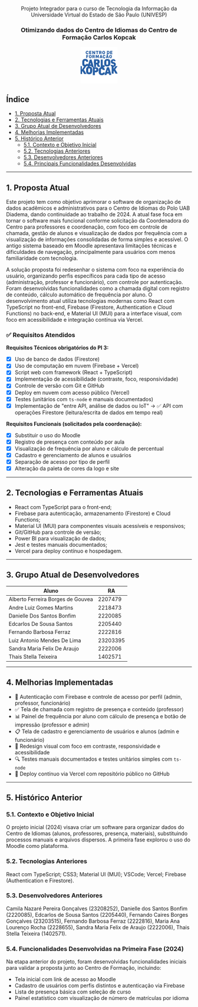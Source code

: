 <div align="center">

<p>Projeto Integrador para o curso de Tecnologia da Informação da Universidade Virtual do Estado de São Paulo (UNIVESP)</p>

### Otimizando dados do Centro de Idiomas do Centro de Formação Carlos Kopcak

<img align="center" width="100px" src="./src/assets/logo_kopcak.png" alt="Logotipo do Centro de Formação Carlos Kopcak"><br>

</div>

## Índice

  * [1. Proposta Atual](#1-proposta-atual)
  * [2. Tecnologias e Ferramentas Atuais](#2-tecnologias-e-ferramentas-atuais)
  * [3. Grupo Atual de Desenvolvedores](#3-grupo-atual-de-desenvolvedores)
  * [4. Melhorias Implementadas](#4-melhorias-implementadas)
  * [5. Histórico Anterior](#5-histórico-anterior)
      * [5.1. Contexto e Objetivo Inicial](#51-contexto-e-objetivo-inicial)
      * [5.2. Tecnologias Anteriores](#52-tecnologias-anteriores)
      * [5.3. Desenvolvedores Anteriores](#53-desenvolvedores-anteriores)
      * [5.4. Principais Funcionalidades Desenvolvidas](#54-principais-funcionalidades-desenvolvidas)

-----

## 1. Proposta Atual

Este projeto tem como objetivo aprimorar o software de organização de dados acadêmicos e administrativos para o Centro de Idiomas do Polo UAB Diadema, dando continuidade ao trabalho de 2024. A atual fase foca em tornar o software mais funcional conforme solicitação da Coordenadora do Centro para professores e coordenação, com foco em controle de chamada, gestão de alunos e visualização de dados por frequência com a visualização de informações consolidadas de forma simples e acessível. O antigo sistema baseado em Moodle apresentava limitações técnicas e dificuldades de navegação, principalmente para usuários com menos familiaridade com tecnologia.


A solução proposta foi redesenhar o sistema com foco na experiência do usuário, organizando perfis específicos para cada tipo de acesso (administração, professor e funcionário), com controle por autenticação. Foram desenvolvidas funcionalidades como a chamada digital com registro de conteúdo, cálculo automático de frequência por aluno. O desenvolvimento atual utiliza tecnologias modernas como React com TypeScript no front-end, Firebase (Firestore, Authentication e Cloud Functions) no back-end, e Material UI (MUI) para a interface visual, com foco em acessibilidade e integração contínua via Vercel.

### ✅ Requisitos Atendidos

**Requisitos Técnicos obrigatórios do PI 3:**
- [x] Uso de banco de dados (Firestore)
- [x] Uso de computação em nuvem (Firebase + Vercel)
- [x] Script web com framework (React + TypeScript)
- [x] Implementação de acessibilidade (contraste, foco, responsividade)
- [x] Controle de versão com Git e GitHub
- [x] Deploy em nuvem com acesso público (Vercel)
- [x] Testes (unitários com `ts-node` e manuais documentados)
- [x] Implementação de "entre API, análise de dados ou IoT" → ✅ API com operações Firestore (leitura/escrita de dados em tempo real)

**Requisitos Funcionais (solicitados pela coordenação):**
- [x] Substituir o uso do Moodle
- [x] Registro de presença com conteúdo por aula
- [x] Visualização de frequência por aluno e cálculo de percentual
- [x] Cadastro e gerenciamento de alunos e usuários
- [x] Separação de acesso por tipo de perfil
- [x] Alteração da paleta de cores da logo e site

-----

## 2. Tecnologias e Ferramentas Atuais

- React com TypeScript para o front-end;
- Firebase para autenticação, armazenamento (Firestore) e Cloud Functions;
- Material UI (MUI) para componentes visuais acessíveis e responsivos;
- Git/GitHub para controle de versão;
- Power BI para visualização de dados;
- Jest e testes manuais documentados;
- Vercel para deploy contínuo e hospedagem.


-----

## 3. Grupo Atual de Desenvolvedores

| Aluno                             | RA       |
| ------------------------------    | -------- |
| Alberto Ferreira Borges de Gouvea | 2207479  |
| Andre Luiz Gomes Martins          | 2218473  |
| Danielle Dos Santos Bonfim        | 2220085  |
| Edcarlos De Sousa Santos          | 2205440  |
| Fernando Barbosa Ferraz           | 2222816  |
| Luiz Antonio Mendes De Lima       | 23203395 |
| Sandra Maria Felix De Araujo      | 2222006  |
| Thais Stella Teixeira             | 1402571  |

-----

## 4. Melhorias Implementadas

- 🔐 Autenticação com Firebase e controle de acesso por perfil (admin, professor, funcionário)
- ✅ Tela de chamada com registro de presença e conteúdo (professor)
- 📊 Painel de frequência por aluno com cálculo de presença e botão de impressão (professor e admin)
- 📋 Tela de cadastro e gerenciamento de usuários e alunos (admin e funcionário)
- 🎨 Redesign visual com foco em contraste, responsividade e acessibilidade
- 🔍 Testes manuais documentados e testes unitários simples com `ts-node`
- 🚀 Deploy contínuo via Vercel com repositório público no GitHub

-----

## 5. Histórico Anterior

### 5.1. Contexto e Objetivo Inicial

O projeto inicial (2024) visava criar um software para organizar dados do Centro de Idiomas (alunos, professores, presença, materiais), substituindo processos manuais e arquivos dispersos. A primeira fase explorou o uso do Moodle como plataforma.

### 5.2. Tecnologias Anteriores

React com TypeScript;
CSS3;
Material UI (MUI);
VSCode;
Vercel;
Firebase (Authentication e Firestore).


### 5.3. Desenvolvedores Anteriores

Camila Nazaré Pereira Gonçalves (23208252), Danielle dos Santos Bonfim (2220085), Edcarlos de Sousa Santos (2205440), Fernando Caires Borges Gonçalves (23203515), Fernando Barbosa Ferraz (2222816), Maria Ana Lourenço Rocha (2228655), Sandra Maria Felix de Araujo (2222006), Thais Stella Teixeira (1402571).

### 5.4. Funcionalidades Desenvolvidas na Primeira Fase (2024)

Na etapa anterior do projeto, foram desenvolvidas funcionalidades iniciais para validar a proposta junto ao Centro de Formação, incluindo:

- Tela inicial com link de acesso ao Moodle
- Cadastro de usuários com perfis distintos e autenticação via Firebase
- Lista de presença básica com seleção de curso
- Painel estatístico com visualização de número de matrículas por idioma










